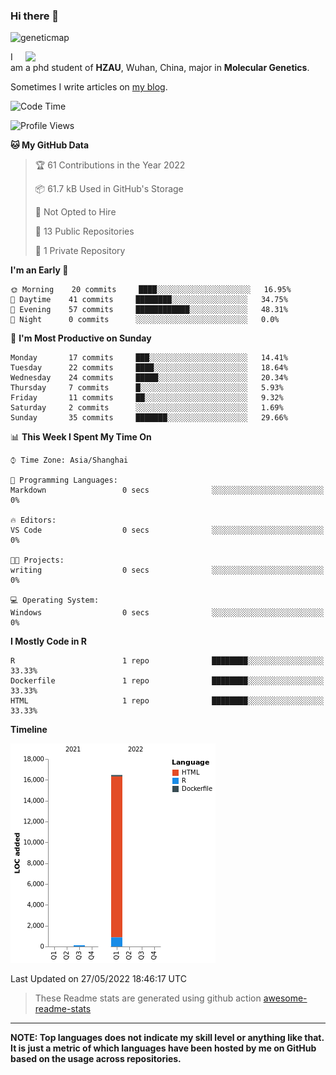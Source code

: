 ### Hi there 👋

<!--
**Wangchangsh/Wangchangsh** is a ✨ _special_ ✨ repository because its `README.md` (this file) appears on your GitHub profile.

Here are some ideas to get you started:

- 🔭 I’m currently working on ...
- 🌱 I’m currently learning ...
- 👯 I’m looking to collaborate on ...
- 🤔 I’m looking for help with ...
- 💬 Ask me about ...
- 📫 How to reach me: ...
- 😄 Pronouns: ...
- ⚡ Fun fact: ...
-->

![geneticmap](https://cdn.jsdelivr.net/gh/Wangchangsh/image@main/molgenetics/Drosophila_Gene_Linkage_Map.6k3x642vc8c0.webp)


<img align="right" src="https://github-readme-stats.vercel.app/api?username=Wangchangsh&show_icons=true&hide_border=true&include_all_commits=true" width="480px">
     
I am a phd student of **HZAU**, Wuhan, China, major in **Molecular Genetics**.

Sometimes I write articles on [my blog](https://wangchangsheng.netlify.app/).


<!--START_SECTION:waka-->
![Code Time](http://img.shields.io/badge/Code%20Time-0%20secs-blue)

![Profile Views](http://img.shields.io/badge/Profile%20Views-1-blue)

**🐱 My GitHub Data** 

> 🏆 61 Contributions in the Year 2022
 > 
> 📦 61.7 kB Used in GitHub's Storage 
 > 
> 🚫 Not Opted to Hire
 > 
> 📜 13 Public Repositories 
 > 
> 🔑 1 Private Repository 
 > 
**I'm an Early 🐤** 

```text
🌞 Morning    20 commits     ████░░░░░░░░░░░░░░░░░░░░░   16.95% 
🌆 Daytime    41 commits     ████████░░░░░░░░░░░░░░░░░   34.75% 
🌃 Evening    57 commits     ████████████░░░░░░░░░░░░░   48.31% 
🌙 Night      0 commits      ░░░░░░░░░░░░░░░░░░░░░░░░░   0.0%

```
📅 **I'm Most Productive on Sunday** 

```text
Monday       17 commits     ███░░░░░░░░░░░░░░░░░░░░░░   14.41% 
Tuesday      22 commits     ████░░░░░░░░░░░░░░░░░░░░░   18.64% 
Wednesday    24 commits     █████░░░░░░░░░░░░░░░░░░░░   20.34% 
Thursday     7 commits      █░░░░░░░░░░░░░░░░░░░░░░░░   5.93% 
Friday       11 commits     ██░░░░░░░░░░░░░░░░░░░░░░░   9.32% 
Saturday     2 commits      ░░░░░░░░░░░░░░░░░░░░░░░░░   1.69% 
Sunday       35 commits     ███████░░░░░░░░░░░░░░░░░░   29.66%

```


📊 **This Week I Spent My Time On** 

```text
⌚︎ Time Zone: Asia/Shanghai

💬 Programming Languages: 
Markdown                 0 secs              ░░░░░░░░░░░░░░░░░░░░░░░░░   0%

🔥 Editors: 
VS Code                  0 secs              ░░░░░░░░░░░░░░░░░░░░░░░░░   0%

🐱‍💻 Projects: 
writing                  0 secs              ░░░░░░░░░░░░░░░░░░░░░░░░░   0%

💻 Operating System: 
Windows                  0 secs              ░░░░░░░░░░░░░░░░░░░░░░░░░   0%

```

**I Mostly Code in R** 

```text
R                        1 repo              ████████░░░░░░░░░░░░░░░░░   33.33% 
Dockerfile               1 repo              ████████░░░░░░░░░░░░░░░░░   33.33% 
HTML                     1 repo              ████████░░░░░░░░░░░░░░░░░   33.33%

```


**Timeline**

![Chart not found](https://raw.githubusercontent.com/Wangchangsh/Wangchangsh/main/charts/bar_graph.png) 


 Last Updated on 27/05/2022 18:46:17 UTC
<!--END_SECTION:waka-->

> These Readme stats are generated using github action [awesome-readme-stats](https://github.com/anmol098/waka-readme-stats)

-----

**NOTE: Top languages does not indicate my skill level or anything like that. It is just a metric of which languages have been hosted by me on GitHub based on the usage across repositories.**
